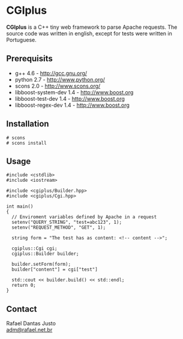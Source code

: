 CGIplus
=======

**CGIplus** is a C++ tiny web framework to parse Apache requests. The
source code was written in english, except for tests were written in
Portuguese.

Prerequisits
------------

  * g++ 4.6 - <http://gcc.gnu.org/>
  * python 2.7 - <http://www.python.org/>
  * scons 2.0 - <http://www.scons.org/>
  * libboost-system-dev 1.4 - <http://www.boost.org>
  * libboost-test-dev 1.4 - <http://www.boost.org>
  * libboost-regex-dev 1.4 - <http://www.boost.org>

Installation
------------

    # scons
    # scons install

Usage
-----

    #include <cstdlib>
    #include <iostream>
    
    #include <cgiplus/Builder.hpp>
    #include <cgiplus/Cgi.hpp>
    
    int main()
    {
      // Enviroment variables defined by Apache in a request
      setenv("QUERY_STRING", "test=abc123", 1);
      setenv("REQUEST_METHOD", "GET", 1);
      
      string form = "The test has as content: <!-- content -->";
      
      cgiplus::Cgi cgi;
      cgiplus::Builder builder;
      
      builder.setForm(form);
      builder["content"] = cgi["test"]
      
      std::cout << builder.build() << std::endl;
      return 0;
    }

Contact
-------

  Rafael Dantas Justo  
  <adm@rafael.net.br>
